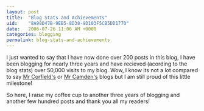 ```yaml
---
layout: post
title:  "Blog Stats and Achievements"
uid:	"8A98D47B-9EB5-8D38-9D103F5CB5DD1770"
date:   2006-07-26 11:06 AM +0000
categories: blogging
permalink: blog-stats-and-achievements
---
```

I just wanted to say that I have now done over 200 posts in this blog, I have been blogging for nearly three years and have recieved (acording to the blog stats) over 50,000 visits to my blog. Wow, I know its not a lot compared to say <a href="http://corfield.org/">Mr Corfield's</a> or <a href="http://ray.camdenfamily.com">Mr Camden's</a> blogs but I am still proud of this little milestone!

So here, I raise my coffee cup to another three years of blogging and another few hundred posts and thank you all my readers!
